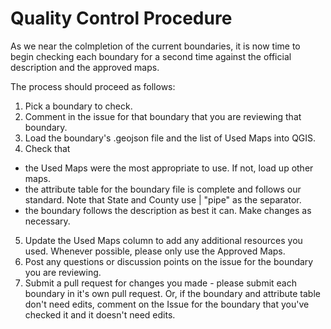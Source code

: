 # Quality Control Procedure
As we near the colmpletion of the current boundaries, it is now time to begin checking each boundary for a second time against the official description and the approved maps.

The process should proceed as follows:
1. Pick a boundary to check.
1. Comment in the issue for that boundary that you are reviewing that boundary.
1. Load the boundary's .geojson file and the list of Used Maps into QGIS.
1. Check that
  * the Used Maps were the most appropriate to use.  If not, load up other maps.
  * the attribute table for the boundary file is complete and follows our standard.  Note that State and County use | "pipe" as the separator.
  * the boundary follows the description as best it can.  Make changes as necessary.
5. Update the Used Maps column to add any additional resources you used.  Whenever possible, please only use the Approved Maps.
1. Post any questions or discussion points on the issue for the boundary you are reviewing.
1. Submit a pull request for changes you made - please submit each boundary in it's own pull request.  Or, if the boundary and attribute table don't need edits, comment on the Issue for the boundary that you've checked it and it doesn't need edits.
